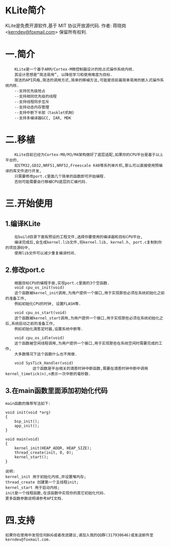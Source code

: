 KLite简介
=====================
KLite是免费开源软件,基于 MIT 协议开放源代码.
作者: 蒋晓岗\<kerndev@foxmail.com> 保留所有权利.

# 一.简介
        KLite是一个基于ARM/Cortex-M微控制器设计的抢占式操作系统内核.
        其设计思想是“简洁易用”, 以降低学习和使用难度为目标.
        简洁的API风格,简洁的调用方式,简单的移植方法,可能是目前最简单易用的嵌入式操作系统内核.
        --支持优先级抢占  
        --支持相同优先级的线程
        --支持线程同步互斥  
        --支持动态内存管理
        --支持中断下半部（tasklet机制）
        --支持多编译器GCC, IAR, MDK

# 二.移植
        KLite目前已经为Cortex-M0/M3/M4架构做好了底层适配,如果你的CPU平台是基于以上平台的,
        如STM32,GD32,NRF51,NRF52,Freescale K40等系列单片机,那么可以直接使用预编译的库文件进行开发,
        只需要修改port.c里面几个简单的函数即可开始编程.
        否则可能需要自行移植CPU底层的汇编代码.

# 三.开始使用
## 1.编译KLite
        在build目录下面有预设的工程文件,选择你要使用的编译器和目标CPU平台,  
        编译完成后,会生成kernel.lib文件,将kernel.lib, kernel.h, port.c复制到你的项目源码中,
        使用lib文件可以减少重复编译时间.

## 2.修改port.c
        根据目标CPU的编程手册,实现port.c里面的3个空函数.
	    void cpu_os_init(void)
		这个函数被kernel_init调用,为用户提供一个接口,用于实现那些必须在系统初始化之前的准备工作,
		例如初始化CPU的时钟, 设置FLASH等.
		
	    void cpu_os_start(void)
		这个函数被kernel_start调用,为用户提供一个接口,用于实现那些必须在系统初始化之后,系统启动之前的准备工作,
		例如初始化滴答定时器,设置系统中断等.
		
	    void cpu_os_idle(void)
		这个函数被空闲线程调用,为用户提供一个接口,用于实现那些在系统空闲时需要完成的工作,
		大多数情况下这个函数什么也不用做.

        void SysTick_Handler(void)
                这个函数是平台相关的滴答时钟中断函数,需要在滴答时钟中断中调用kernel_timetick(n),n表示一次中断的毫秒数.

## 3.在main函数里面添加初始化代码
	main函数的推荐写法如下:
```
void init(void *arg)
{
	bsp_init();
	app_init();
}

void main(void)
{
	kernel_init(HEAP_ADDR, HEAP_SIZE);
	thread_create(init, 0, 0);
	kernel_start();
}
```
	说明:
	kernel_init 用于初始化内核,并设置堆内存;  
	thread_create 创建第一个主线程init;  
	kernel_start 用于启动内核;  
	init是一个线程函数,在该函数中实现你的其它初始化代码.  
	更多函数参数说明请参考API文档.  

# 四.支持
	如果你在使用中发现任何BUG或者改进建议,请加入我的QQ群(317930646)或发送邮件至kerndev@foxmail.com.  

	